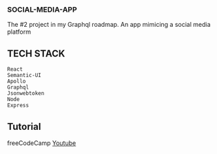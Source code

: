 ### SOCIAL-MEDIA-APP

The #2 project in my Graphql roadmap.
An app mimicing a social media platform

## TECH STACK

```
React
Semantic-UI
Apollo
Graphql
Jsonwebtoken
Node
Express
```
## Tutorial
freeCodeCamp <a href="https://www.youtube.com/watch?v=n1mdAPFq2Os&t=3923s">Youtube</a>
